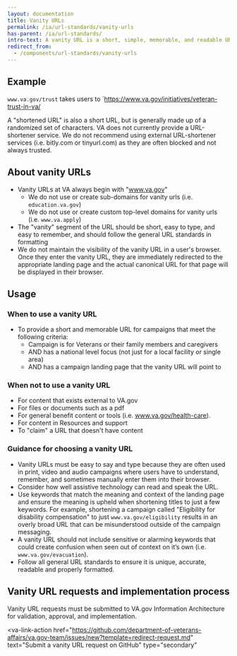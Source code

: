```yaml
---
layout: documentation
title: Vanity URLs
permalink: /ia/url-standards/vanity-urls
has-parent: /ia/url-standards/
intro-text: A vanity URL is a short, simple, memorable, and readable URL that utilizes the existing domain (va.gov) and redirects users to a specific page of the VA.gov site.
redirect_from:
  - /components/url-standards/vanity-urls
---
```


## Example

`www.va.gov/trust` takes users to `https://www.va.gov/initiatives/veteran-trust-in-va/

A "shortened URL" is also a short URL, but is generally made up of a randomized set of characters. VA does not currently provide a URL-shortener service. We do not recommend using external URL-shortener services (i.e. bitly.com or tinyurl.com) as they are often blocked and not always trusted.

## About vanity URLs

- Vanity URLs at VA always begin with "www.va.gov"
  - We do not use or create sub-domains for vanity urls (i.e. `education.va.gov`)
  - We do not use or create custom top-level domains for vanity urls (i.e. `www.va.apply`)
- The "vanity" segment of the URL should be short, easy to type, and easy to remember, and should follow the general URL standards in formatting
- We do not maintain the visibility of the vanity URL in a user's browser. Once they enter the vanity URL, they are immediately redirected to the appropriate landing page and the actual canonical URL for that page will be displayed in their browser.

## Usage

### When to use a vanity URL

- To provide a short and memorable URL for campaigns that meet the following criteria:
  - Campaign is for Veterans or their family members and caregivers
  - AND has a national level focus (not just for a local facility or single area)
  - AND has a campaign landing page that the vanity URL will point to

### When not to use a vanity URL

- For content that exists external to VA.gov
- For files or documents such as a pdf
- For general benefit content or tools (i.e. www.va.gov/health-care).
- For content in Resources and support
- To "claim" a URL that doesn't have content

### Guidance for choosing a vanity URL

- Vanity URLs must be easy to say and type because they are often used in print, video and audio campaigns where users have to understand, remember, and sometimes manually enter them into their browser.
- Consider how well assistive technology can read and speak the URL.
- Use keywords that match the meaning and context of the landing page and ensure the meaning is upheld when shortening titles to just a few keywords. For example, shortening a campaign called "Eligibility for disability compensation" to just `www.va.gov/eligibility` results in an overly broad URL that can be misunderstood outside of the campaign messaging.
- A vanity URL should not include sensitive or alarming keywords that could create confusion when seen out of context on it’s own (i.e. `www.va.gov/evacuation`).
- Follow all general URL standards to ensure it is unique, accurate, readable and properly formatted.

## Vanity URL requests and implementation process

Vanity URL requests must be submitted to VA.gov Information Architecture for validation, approval, and implementation.

<va-link-action
  href="https://github.com/department-of-veterans-affairs/va.gov-team/issues/new?template=redirect-request.md"
  text="Submit a vanity URL request on GitHub"
  type="secondary"
></va-link-action>
